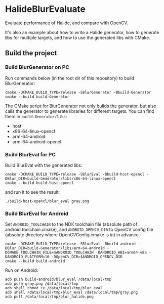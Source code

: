 # HalideBlurEvaluate
Evaluate performance of Halide, and compare with OpenCV.

It's also an example about how to write a Halide generator, how to generate libs for multiple targets, and how to use the generated libs with CMake.



## Build the project

### Build BlurGenerator on PC

Run commands below (in the root dir of this repository) to build BlurGenerator:

```shell
cmake -DCMAKE_BUILD_TYPE=release -SBlurGenerator -Bbuild-Generator
cmake --build build-Generator
```

The CMake script for BlurGenerator not only builds the generator, but also calls the generator to generate libraries for different targets. You can find them in `build-Generator/libs`:  
- host
- x86-64-linux-opencl
- arm-64-android
- arm-64-android-opencl

### Build BlurEval for PC

Build BlurEval with the generated libs:

```shell
cmake -DCMAKE_BUILD_TYPE=release -SBlurEval -Bbuild-host-opencl -DBlur_DIR=build-Generator/libs/x86-64-linux-opencl
cmake --build build-host-opencl
```

and run it to see the result:

```shell
./build-host-opencl/blur_eval gray.png
```

### Build BlurEval for Android

Set `ANDROID_TOOLCHAIN` to the NDK toolchain file (absolute path of android.toolchain.cmake), and `ANDROID_OPENCV_DIR` to OpenCV config file (absolute directory where OpenCVConfig.cmake is in) in advance.

```shell
cmake -DCMAKE_BUILD_TYPE=release -SBlurEval -Bbuild-android -DBlur_DIR=build-Generator/libs/arm-64-android -DCMAKE_TOOLCHAIN_FILE=$ANDROID_TOOLCHAIN -DANDROID_ABI=arm64-v8a -DANDROID_PLATFORM=16 -DOpenCV_DIR=$ANDROID_OPENCV_DIR
cmake --build build-android
```

Run on Android:

```shell
adb push build-android/blur_eval /data/local/tmp
adb push gray.png /data/local/tmp
adb shell chmod +x /data/local/tmp/blur_eval
adb shell /data/local/tmp/blur_eval /data/local/tmp/gray.png
adb pull /data/local/tmp/blur_halide.png
```

